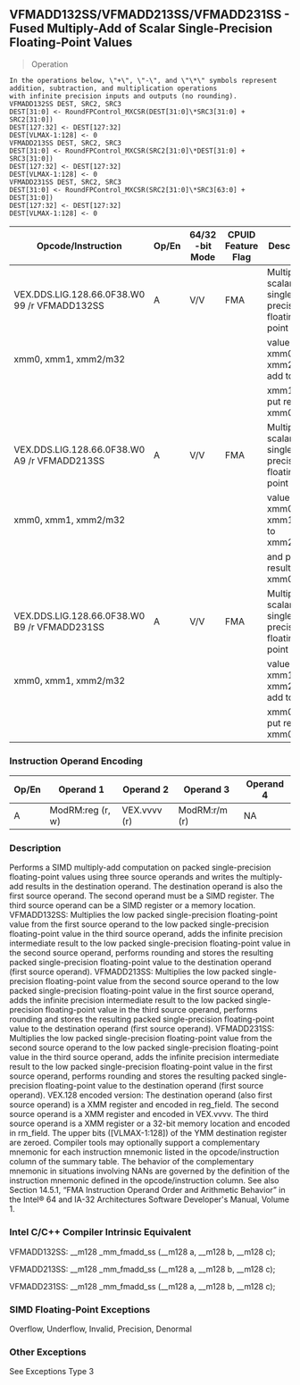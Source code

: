 ## VFMADD132SS/VFMADD213SS/VFMADD231SS  -  Fused Multiply-Add of Scalar Single-Precision Floating-Point Values

> Operation

``` slim
In the operations below, \"+\", \"-\", and \"\*\" symbols represent addition, subtraction, and multiplication operations
with infinite precision inputs and outputs (no rounding).
VFMADD132SS DEST, SRC2, SRC3
DEST[31:0] <- RoundFPControl_MXCSR(DEST[31:0]\*SRC3[31:0] + SRC2[31:0])
DEST[127:32] <- DEST[127:32]
DEST[VLMAX-1:128] <- 0
VFMADD213SS DEST, SRC2, SRC3
DEST[31:0] <- RoundFPControl_MXCSR(SRC2[31:0]\*DEST[31:0] + SRC3[31:0])
DEST[127:32] <- DEST[127:32]
DEST[VLMAX-1:128] <- 0
VFMADD231SS DEST, SRC2, SRC3
DEST[31:0] <- RoundFPControl_MXCSR(SRC2[31:0]\*SRC3[63:0] + DEST[31:0])
DEST[127:32] <- DEST[127:32]
DEST[VLMAX-1:128] <- 0

```

 Opcode/Instruction                          | Op/En| 64/32 -bit Mode| CPUID Feature Flag| Description                                    
 ---  | --- | --- | --- | ---
 VEX.DDS.LIG.128.66.0F38.W0 99 /r VFMADD132SS| A    | V/V            | FMA               | Multiply scalar single-precision floating-point
 xmm0, xmm1, xmm2/m32                        |      |                |                   | value from xmm0 and xmm2/mem, add to           
                                             |      |                |                   | xmm1 and put result in xmm0.                   
 VEX.DDS.LIG.128.66.0F38.W0 A9 /r VFMADD213SS| A    | V/V            | FMA               | Multiply scalar single-precision floating-point
 xmm0, xmm1, xmm2/m32                        |      |                |                   | value from xmm0 and xmm1, add to xmm2/mem      
                                             |      |                |                   | and put result in xmm0.                        
 VEX.DDS.LIG.128.66.0F38.W0 B9 /r VFMADD231SS| A    | V/V            | FMA               | Multiply scalar single-precision floating-point
 xmm0, xmm1, xmm2/m32                        |      |                |                   | value from xmm1 and xmm2/mem, add to           
                                             |      |                |                   | xmm0 and put result in xmm0.                   

### Instruction Operand Encoding
 Op/En| Operand 1       | Operand 2   | Operand 3    | Operand 4
 ---  | --- | --- | --- | ---
 A    | ModRM:reg (r, w)| VEX.vvvv (r)| ModRM:r/m (r)| NA       

### Description
Performs a SIMD multiply-add computation on packed single-precision floating-point
values using three source operands and writes the multiply-add results in the
destination operand. The destination operand is also the first source operand.
The second operand must be a SIMD register. The third source operand can be
a SIMD register or a memory location. VFMADD132SS: Multiplies the low packed
single-precision floating-point value from the first source operand to the low
packed single-precision floating-point value in the third source operand, adds
the infinite precision intermediate result to the low packed single-precision
floating-point value in the second source operand, performs rounding and stores
the resulting packed single-precision floating-point value to the destination
operand (first source operand). VFMADD213SS: Multiplies the low packed single-precision
floating-point value from the second source operand to the low packed single-precision
floating-point value in the first source operand, adds the infinite precision
intermediate result to the low packed single-precision floating-point value
in the third source operand, performs rounding and stores the resulting packed
single-precision floating-point value to the destination operand (first source
operand). VFMADD231SS: Multiplies the low packed single-precision floating-point
value from the second source operand to the low packed single-precision floating-point
value in the third source operand, adds the infinite precision intermediate
result to the low packed single-precision floating-point value in the first
source operand, performs rounding and stores the resulting packed single-precision
floating-point value to the destination operand (first source operand). VEX.128
encoded version: The destination operand (also first source operand) is a XMM
register and encoded in reg_field. The second source operand is a XMM register
and encoded in VEX.vvvv. The third source operand is a XMM register or a 32-bit
memory location and encoded in rm_field. The upper bits ([VLMAX-1:128]) of the
YMM destination register are zeroed. Compiler tools may optionally support a
complementary mnemonic for each instruction mnemonic listed in the opcode/instruction
column of the summary table. The behavior of the complementary mnemonic in situations
involving NANs are governed by the definition of the instruction mnemonic defined
in the opcode/instruction column. See also Section 14.5.1, “FMA Instruction
Operand Order and Arithmetic Behavior” in the Intel® 64 and IA-32 Architectures
Software Developer's Manual, Volume 1.



### Intel C/C++ Compiler Intrinsic Equivalent
VFMADD132SS: __m128 _mm_fmadd_ss (__m128 a, __m128 b, __m128 c);

VFMADD213SS: __m128 _mm_fmadd_ss (__m128 a, __m128 b, __m128 c);

VFMADD231SS: __m128 _mm_fmadd_ss (__m128 a, __m128 b, __m128 c);


### SIMD Floating-Point Exceptions
Overflow, Underflow, Invalid, Precision, Denormal


### Other Exceptions
See Exceptions Type 3
